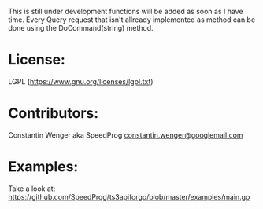This is still under development functions will be added as soon as I have time.
Every Query request that isn't allready implemented as method can be done using the DoCommand(string) method.

License:
=========
LGPL (https://www.gnu.org/licenses/lgpl.txt)

Contributors:
=============
Constantin Wenger aka SpeedProg constantin.wenger@googlemail.com

Examples:
==========
Take a look at: https://github.com/SpeedProg/ts3apiforgo/blob/master/examples/main.go
